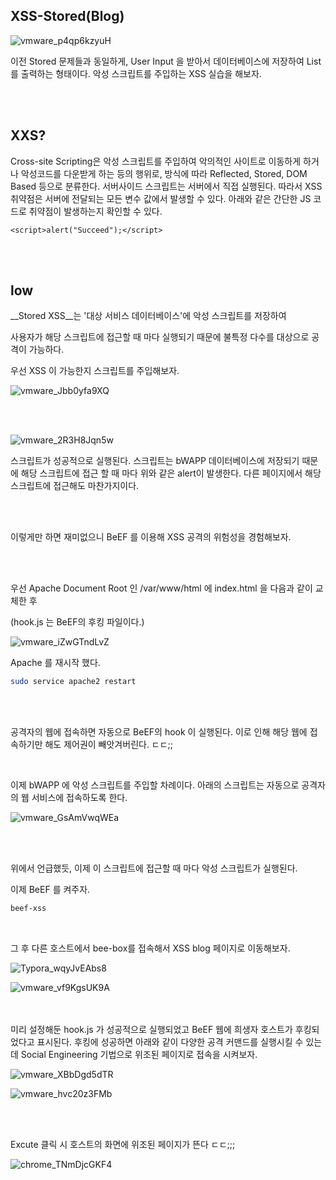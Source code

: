 ## XSS-Stored(Blog)

![vmware_p4qp6kzyuH](https://user-images.githubusercontent.com/79683414/137084132-90e89102-5479-48da-bf32-66b60bb5eb94.png)

이전 Stored 문제들과 동일하게, User Input 을 받아서 데이터베이스에 저장하여 List를 출력하는 형태이다. 악성 스크립트를 주입하는 XSS 실습을 해보자.

<br><BR>

## XXS?

Cross-site Scripting은 악성 스크립트를 주입하여 악의적인 사이트로 이동하게 하거나 악성코드를 다운받게 하는 등의 행위로, 방식에 따라 Reflected, Stored, DOM Based 등으로 분류한다. 서버사이드 스크립트는 서버에서 직접 실행된다. 따라서 XSS 취약점은 서버에 전달되는 모든 변수 값에서 발생할 수 있다. 아래와 같은 간단한 JS 코드로 취약점이 발생하는지 확인할 수 있다.

```javasc
<script>alert("Succeed");</script>
```

<br><br>

## low

__Stored XSS__는 '대상 서비스 데이터베이스'에 악성 스크립트를 저장하여

사용자가 해당 스크립트에 접근할 때 마다 실행되기 때문에 불특정 다수를 대상으로 공격이 가능하다.

우선 XSS 이 가능한지 스크립트를 주입해보자.

![vmware_Jbb0yfa9XQ](https://user-images.githubusercontent.com/79683414/137086792-03ef06e5-981f-4b11-96e2-08b68818fd1d.png)

<br><br>

![vmware_2R3H8Jqn5w](https://user-images.githubusercontent.com/79683414/137086948-a5c3e4c9-f1c6-487d-bb76-90b819885b08.png)

스크립트가 성공적으로 실행된다. 스크립트는 bWAPP 데이터베이스에 저장되기 때문에 해당 스크립트에 접근 할 때 마다 위와 같은 alert이 발생한다. 다른 페이지에서 해당 스크립트에 접근해도 마찬가지이다.

<br><br>

이렇게만 하면 재미없으니 BeEF 를 이용해 XSS 공격의 위험성을 경험해보자. 

<br><br>

우선 Apache Document Root 인 /var/www/html 에 index.html 을 다음과 같이 교체한 후

(hook.js 는 BeEF의 후킹 파일이다.)

![vmware_iZwGTndLvZ](https://user-images.githubusercontent.com/79683414/137107886-00d03129-41df-4d63-8e8f-5d8dee45acc4.png)

Apache 를 재시작 했다.

```bash
sudo service apache2 restart
```

<br><br>

공격자의 웹에 접속하면 자동으로 BeEF의 hook 이 실행된다. 이로 인해 해당 웹에 접속하기만 해도 제어권이 빼앗겨버린다. ㄷㄷ;;

<br>

이제 bWAPP 에 악성 스크립트를 주입할 차례이다. 아래의 스크립트는 자동으로 공격자의 웹 서비스에 접속하도록 한다.

![vmware_GsAmVwqWEa](https://user-images.githubusercontent.com/79683414/137109562-0b3bbad5-69d1-4005-b9f9-9c1bbfafb3f7.png)

<br><br>

위에서 언급했듯, 이제 이 스크립트에 접근할 때 마다 악성 스크립트가 실행된다.

이제 BeEF 를 켜주자.

```bash
beef-xss
```

<br>

그 후 다른 호스트에서 bee-box를 접속해서 XSS blog 페이지로 이동해보자.

![Typora_wqyJvEAbs8](https://user-images.githubusercontent.com/79683414/137110796-4b207047-7130-42e6-9a3b-eed39a64e481.png)

![vmware_vf9KgsUK9A](https://user-images.githubusercontent.com/79683414/137111426-b03f592c-0a46-4b07-95ee-134511c94575.png)

<br>

<br>
미리 설정해둔 hook.js 가 성공적으로 실행되었고 BeEF 웹에 희생자 호스트가 후킹되었다고 표시된다. 후킹에 성공하면 아래와 같이 다양한 공격 커맨드를 실행시킬 수 있는데 Social Engineering 기법으로 위조된 페이지로 접속을 시켜보자.

![vmware_XBbDgd5dTR](https://user-images.githubusercontent.com/79683414/137112181-ccd2d416-9dfc-4b16-8a2a-393847298100.png)

![vmware_hvc20z3FMb](https://user-images.githubusercontent.com/79683414/137112236-0904c448-204e-43b0-8361-c656e6dd3de6.png)

<br><br>

Excute 클릭 시 호스트의 화면에 위조된 페이지가 뜬다 ㄷㄷ;;;

![chrome_TNmDjcGKF4](https://user-images.githubusercontent.com/79683414/137112339-2e9ed175-52a8-4d4d-8b73-27db0bfae1fb.png)
